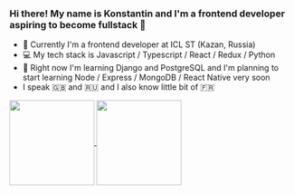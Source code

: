 ### Hi there! My name is Konstantin and I'm a frontend developer aspiring to become fullstack 👋

- :briefcase: Currently I'm a frontend developer at ICL ST (Kazan, Russia)
- :computer: My tech stack is Javascript / Typescript / React / Redux / Python
- 🔭 Right now I'm learning Django and PostgreSQL and I'm planning to start learning Node / Express / MongoDB / React Native very soon
- I speak :uk: and :ru: and I also know little bit of :fr:

<!--
**konstantinkrumin/konstantinkrumin** is a ✨ _special_ ✨ repository because its `README.md` (this file) appears on your GitHub profile.

Here are some ideas to get you started:

- 🔭 I’m currently working on ...
- 🌱 I’m currently learning ...
- 👯 I’m looking to collaborate on ...
- 🤔 I’m looking for help with ...
- 💬 Ask me about ...
- 📫 How to reach me: ...
- 😄 Pronouns: ...
- ⚡ Fun fact: ...
-->

<a href="https://github.com/anuraghazra/github-readme-stats">
  <img align="center" height="150" src="https://github-readme-stats.vercel.app/api?username=konstantinkrumin" />
</a>
<a href="https://github.com/anuraghazra/github-readme-stats">
  <img align="center" height="150" src="https://github-readme-stats.vercel.app/api/top-langs/?username=konstantinkrumin&layout=compact" />
</a>
